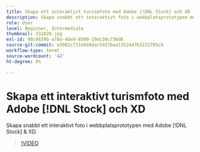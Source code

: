 ```yaml
---
title: Skapa ett interaktivt turismfoto med Adobe [!DNL Stock] och XD
description: Skapa snabbt ett interaktivt foto i webbplatsprototypen med Adobe [!DNL Stock] & XD
role: User
level: Beginner, Intermediate
thumbnail: 331820.jpg
exl-id: 98c8639b-a78a-40a9-8500-19dc30c736d6
source-git-commit: e3982cf31ebb0dac5927baa1352447b3222785c9
workflow-type: tm+mt
source-wordcount: '42'
ht-degree: 0%

---
```


# Skapa ett interaktivt turismfoto med Adobe [!DNL Stock] och XD

Skapa snabbt ett interaktivt foto i webbplatsprototypen med Adobe [!DNL Stock] &amp; XD.

>[!VIDEO](https://video.tv.adobe.com/v/331820?hidetitle=true)
